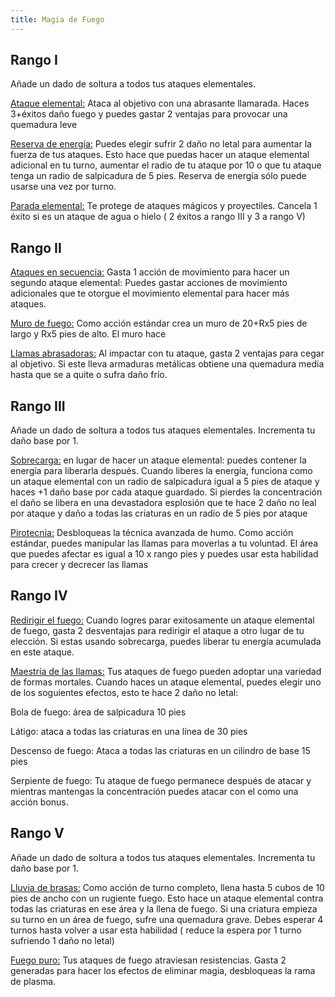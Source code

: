```yaml
---
title: Magia de Fuego
---
```


## Rango I

Añade un dado de soltura a todos tus ataques elementales.

<u>Ataque elemental:</u> Ataca al objetivo con una abrasante llamarada. Haces 3+éxitos daño fuego y puedes gastar 2 ventajas para provocar una quemadura leve

<u>Reserva de energía:</u> Puedes elegir sufrir 2 daño no letal para aumentar la fuerza de tus ataques. Esto hace que puedas hacer un ataque elemental adicional en tu turno, aumentar el radio de tu ataque por 10 o que tu ataque tenga un radio de salpicadura de 5 pies. Reserva de energía sólo puede usarse una vez por turno.

<u>Parada elemental:</u> Te protege de ataques mágicos y proyectiles. Cancela 1 éxito si es un ataque de agua o hielo ( 2 éxitos a rango III y 3 a rango V)

## Rango II

<u>Ataques en secuencia:</u> Gasta 1 acción de movimiento para hacer un segundo ataque elemental: Puedes gastar acciones de movimiento adicionales que te otorgue el movimiento elemental para hacer más ataques. 

<u>Muro de fuego:</u> Como acción estándar crea un muro de 20+Rx5 pies de largo y Rx5 pies de alto. El muro hace 

<u>Llamas abrasadoras:</u> Al impactar con tu ataque, gasta 2 ventajas para cegar al objetivo. Si este lleva armaduras metálicas obtiene una quemadura media hasta que se a quite o sufra daño frío.

## Rango III

Añade un dado de soltura a todos tus ataques elementales. Incrementa tu daño base por 1.

<u>Sobrecarga:</u> en lugar de hacer un ataque elemental: puedes contener la energía para liberarla después. Cuando liberes la energía, funciona como un ataque elemental con un radio de salpicadura igual a 5 pies de ataque y haces +1 daño base por cada ataque guardado. Si pierdes la concentración el daño se libera en una devastadora esplosión que te hace 2 daño no leal por ataque y daño a todas las criaturas en un radio de 5 pies por ataque

<u>Pirotecnia:</u> Desbloqueas la técnica avanzada de humo. Como acción estándar, puedes manipular las llamas para moverlas a tu voluntad. El área que puedes afectar es igual a 10 x rango pies y puedes usar esta habilidad para crecer y decrecer las llamas

## Rango IV

<u>Redirigir el fuego:</u> Cuando logres parar exitosamente un ataque elemental de fuego, gasta 2 desventajas para redirigir el ataque a otro lugar de tu elección. Si estas usando sobrecarga, puedes liberar tu energía acumulada en este ataque.

<u>Maestría de las llamas:</u> Tus ataques de fuego pueden adoptar una variedad de formas mortales. Cuando haces un ataque elemental, puedes elegir uno de los soguientes efectos, esto te hace 2 daño no letal: 

Bola de fuego: área de salpicadura 10 pies

Látigo: ataca a todas las criaturas en una línea de 30 pies

Descenso de fuego: Ataca a todas las criaturas en un cilindro de base 15 pies

Serpiente de fuego: Tu ataque de fuego permanece después de atacar y mientras mantengas la concentración puedes atacar con el como una acción bonus.

## Rango V

Añade un dado de soltura a todos tus ataques elementales. Incrementa tu daño base por 1.

<u>Lluvia de brasas:</u> Como acción de turno completo, llena hasta 5 cubos de 10 pies de ancho con un rugiente fuego. Esto hace un ataque elemental contra todas las criaturas en ese área y la llena de fuego. Si una criatura empieza su turno en un área de fuego, sufre una quemadura grave. Debes esperar 4 turnos hasta volver a usar esta habilidad ( reduce la espera por 1 turno sufriendo 1 daño no letal)

<u>Fuego puro:</u> Tus ataques de fuego atraviesan resistencias. Gasta 2 generadas  para hacer los efectos de eliminar magia, desbloqueas la rama de plasma.